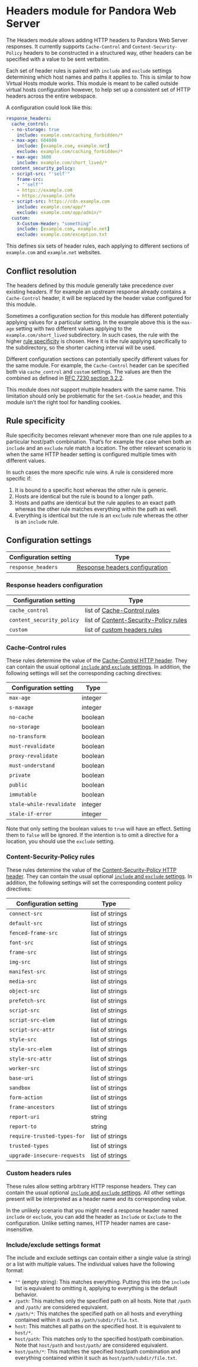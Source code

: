 # Headers module for Pandora Web Server

The Headers module allows adding HTTP headers to Pandora Web Server responses. It currently supports `Cache-Control` and `Content-Security-Policy` headers to be constructed in a structured way, other headers can be specified with a value to be sent verbatim.

Each set of header rules is paired with `include` and `exclude` settings determining which host names and paths it applies to. This is similar to how Virtual Hosts module works. This module is meant to be called outside virtual hosts configuration however, to help set up a consistent set of HTTP headers across the entire webspace.

A configuration could look like this:

```yaml
response_headers:
  cache_control:
  - no-storage: true
    include: example.com/caching_forbidden/*
  - max-age: 604800
    include: [example.com, example.net]
    exclude: example.com/caching_forbidden/*
  - max-age: 3600
    include: example.com/short_lived/*
  content_security_policy:
  - script-src: "'self'"
    frame-src:
    - "'self'"
    - https://example.com
    - https://example.info
  - script-src: https://cdn.example.com
    include: example.com/app/*
    exclude: example.com/app/admin/*
  custom:
    X-Custom-Header: "something"
    include: [example.com, example.net]
    exclude: example.com/exception.txt
```

This defines six sets of header rules, each applying to different sections of `example.com` and `example.net` websites.

## Conflict resolution

The headers defined by this module generally take precedence over existing headers. If for example an upstream response already contains a `Cache-Control` header, it will be replaced by the header value configured for this module.

Sometimes a configuration section for this module has different potentially applying values for a particular setting. In the example above this is the `max-age` setting with two different values applying to the `example.com/short_lived` subdirectory. In such cases, the rule with the higher [rule specificity](#rule-specificity) is chosen. Here it is the rule applying specifically to the subdirectory, so the shorter caching interval will be used.

Different configuration sections can potentially specify different values for the same module. For example, the `Cache-Control` header can be specified both via `cache_control` and `custom` settings. The values are then the combined as defined in [RFC 7230 section 3.2.2](https://datatracker.ietf.org/doc/html/rfc7230#section-3.2.2).

This module does *not* support multiple headers with the same name. This limitation should only be problematic for the `Set-Cookie` header, and this module isn’t the right tool for handling cookies.

## Rule specificity

Rule specificity becomes relevant whenever more than one rule applies to a particular host/path combination. That’s for example the case when both an `include` and an `exclude` rule match a location. The other relevant scenario is when the same HTTP header setting is configured
multiple times with different values.

In such cases the more specific rule wins. A rule is considered more specific if:

1. It is bound to a specific host whereas the other rule is generic.
2. Hosts are identical but the rule is bound to a longer path.
3. Hosts and paths are identical but the rule applies to an exact path whereas the other rule matches everything within the path as well.
4. Everything is identical but the rule is an `exclude` rule whereas the other is an `include` rule.

## Configuration settings

| Configuration setting   | Type                                                              |
|-------------------------|-------------------------------------------------------------------|
| `response_headers`      | [Response headers configuration](#response-headers-configuration) |

### Response headers configuration

| Configuration setting     | Type                                                                    |
|---------------------------|-------------------------------------------------------------------------|
| `cache_control`           | list of [Cache-Control rules](#cache-control-rules)                     |
| `content_security_policy` | list of [Content-Security-Policy rules](#content-security-policy-rules) |
| `custom`                  | list of [custom headers rules](#custom-headers-rules)                     |

### Cache-Control rules

These rules determine the value of the [Cache-Control HTTP header](https://developer.mozilla.org/en-US/docs/Web/HTTP/Headers/Cache-Control). They can contain the usual optional [`include` and `exclude` settings](#includeexclude-settings-format). In addition, the following settings will set the corresponding caching directives:

| Configuration setting     | Type    |
|---------------------------|---------|
| `max-age`                 | integer |
| `s-maxage`                | integer |
| `no-cache`                | boolean |
| `no-storage`              | boolean |
| `no-transform`            | boolean |
| `must-revalidate`         | boolean |
| `proxy-revalidate`        | boolean |
| `must-understand`         | boolean |
| `private`                 | boolean |
| `public`                  | boolean |
| `immutable`               | boolean |
| `stale-while-revalidate`  | integer |
| `stale-if-error`          | integer |

Note that only setting the boolean values to `true` will have an effect. Setting them to `false` will be ignored. If the intention is to omit a directive for a location, you should use the `exclude` setting.

### Content-Security-Policy rules

These rules determine the value of the [Content-Security-Policy HTTP header](https://developer.mozilla.org/en-US/docs/Web/HTTP/Headers/Content-Security-Policy). They can contain the usual optional [`include` and `exclude` settings](#includeexclude-settings-format). In addition, the following settings will set the corresponding content policy directives:

| Configuration setting     | Type            |
|---------------------------|-----------------|
| `connect-src`             | list of strings |
| `default-src`             | list of strings |
| `fenced-frame-src`        | list of strings |
| `font-src`                | list of strings |
| `frame-src`               | list of strings |
| `img-src`                 | list of strings |
| `manifest-src`            | list of strings |
| `media-src`               | list of strings |
| `object-src`              | list of strings |
| `prefetch-src`            | list of strings |
| `script-src`              | list of strings |
| `script-src-elem`         | list of strings |
| `script-src-attr`         | list of strings |
| `style-src`               | list of strings |
| `style-src-elem`          | list of strings |
| `style-src-attr`          | list of strings |
| `worker-src`              | list of strings |
| `base-uri`                | list of strings |
| `sandbox`                 | list of strings |
| `form-action`             | list of strings |
| `frame-ancestors`         | list of strings |
| `report-uri`              | string          |
| `report-to`               | string          |
| `require-trusted-types-for` | list of strings |
| `trusted-types`           | list of strings |
| `upgrade-insecure-requests` | list of strings |

### Custom headers rules

These rules allow setting arbitrary HTTP response headers. They can contain the usual optional [`include` and `exclude` settings](#includeexclude-settings-format). All other settings present will be interpreted as a header name and its corresponding value.

In the unlikely scenario that you might need a response header named `include` or `exclude`, you can add the header as `Include` or `Exclude` to the configuration. Unlike setting names, HTTP header names are case-insensitive.

### Include/exclude settings format

The include and exclude settings can contain either a single value (a string) or a list with multiple values. The individual values have the following format:

* `""` (empty string): This matches everything. Putting this into the `include` list is equivalent to omitting it, applying to everything is the default behavior.
* `/path`: This matches only the specified path on all hosts. Note that `/path` and `/path/` are considered equivalent.
* `/path/*`: This matches the specified path on all hosts and everything contained within it such as `/path/subdir/file.txt`.
* `host`: This matches all paths on the specified host. It is equivalent to `host/*`.
* `host/path`: This matches only to the specified host/path combination. Note that `host/path` and `host/path/` are considered equivalent.
* `host/path/*`: This matches the specified host/path combination and everything contained within it such as `host/path/subdir/file.txt`.
